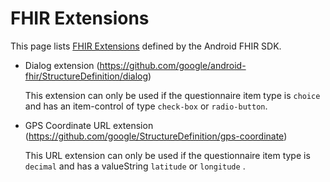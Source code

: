 # FHIR Extensions

This page lists [FHIR Extensions](http://hl7.org/fhir/extensibility.html) defined by the Android FHIR SDK.

* Dialog extension (https://github.com/google/android-fhir/StructureDefinition/dialog)

  This extension can only be used if the questionnaire item type is `choice` and has an item-control of type `check-box` or `radio-button`.

* GPS Coordinate URL extension (https://github.com/google/StructureDefinition/gps-coordinate)
   
  This URL extension can only be used if the questionnaire item type is `decimal` and has a valueString `latitude` or `longitude` .